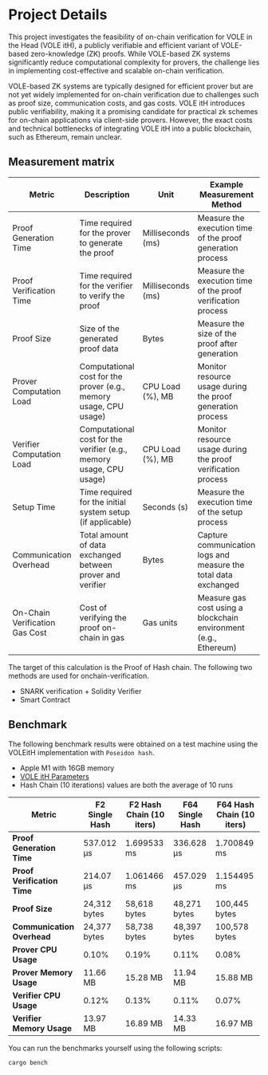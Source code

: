 # Project Details

This project investigates the feasibility of on-chain verification for VOLE in the Head (VOLE itH), a publicly verifiable and efficient variant of VOLE-based zero-knowledge (ZK) proofs. While VOLE-based ZK systems significantly reduce computational complexity for provers, the challenge lies in implementing cost-effective and scalable on-chain verification.

VOLE-based ZK systems are typically designed for efficient prover but are not yet widely implemented for on-chain verification due to challenges such as proof size, communication costs, and gas costs. VOLE itH introduces public verifiability, making it a promising candidate for practical zk schemes for on-chain applications via client-side provers. However, the exact costs and technical bottlenecks of integrating VOLE itH into a public blockchain, such as Ethereum, remain unclear.

## Measurement matrix

| Metric                   | Description                                                                                 | Unit                | Example Measurement Method                                                                     |
|--------------------------|---------------------------------------------------------------------------------------------|---------------------|-----------------------------------------------------------------------------------------------|
| Proof Generation Time    | Time required for the prover to generate the proof                                         | Milliseconds (ms)   | Measure the execution time of the proof generation process                                    |
| Proof Verification Time  | Time required for the verifier to verify the proof                                         | Milliseconds (ms)   | Measure the execution time of the proof verification process                                  |
| Proof Size               | Size of the generated proof data                                                           | Bytes               | Measure the size of the proof after generation                                                |
| Prover Computation Load  | Computational cost for the prover (e.g., memory usage, CPU usage)                          | CPU Load (%), MB    | Monitor resource usage during the proof generation process                                    |
| Verifier Computation Load| Computational cost for the verifier (e.g., memory usage, CPU usage)                        | CPU Load (%), MB    | Monitor resource usage during the proof verification process                                  |
| Setup Time               | Time required for the initial system setup (if applicable)                                 | Seconds (s)         | Measure the execution time of the setup process                                               |
| Communication Overhead   | Total amount of data exchanged between prover and verifier                                 | Bytes               | Capture communication logs and measure the total data exchanged                               |
| On-Chain Verification Gas Cost| Cost of verifying the proof on-chain in gas                                           | Gas units           | Measure gas cost using a blockchain environment (e.g., Ethereum)                             |

The target of this calculation is the Proof of Hash chain.
The following two methods are used for onchain-verification.

- SNARK verification + Solidity Verifier
- Smart Contract

## Benchmark

The following benchmark results were obtained on a test machine using the VOLEitH implementation with `Poseidon hash`.

- Apple M1 with 16GB memory
- [VOLE itH Parameters](https://github.com/adust09/swanky/blob/dev/schmivitz/src/parameters.rs)
- Hash Chain (10 iterations) values are both the average of 10 runs

| Metric                    | F2 Single Hash         | F2 Hash Chain (10 iters) | F64 Single Hash        | F64 Hash Chain (10 iters) |
|---------------------------|------------------------|---------------------------|------------------------|----------------------------|
| **Proof Generation Time** | 537.012 µs             | 1.699533 ms               | 336.628 µs             | 1.700849 ms                |
| **Proof Verification Time** | 214.07 µs            | 1.061466 ms               | 457.029 µs             | 1.154495 ms                |
| **Proof Size**            | 24,312 bytes           | 58,618 bytes              | 48,271 bytes           | 100,445 bytes              |
| **Communication Overhead**| 24,377 bytes           | 58,738 bytes              | 48,397 bytes           | 100,578 bytes              |
| **Prover CPU Usage**      | 0.10%                  | 0.19%                     | 0.11%                  | 0.08%                      |
| **Prover Memory Usage**   | 11.66 MB               | 15.28 MB                  | 11.94 MB               | 15.88 MB                   |
| **Verifier CPU Usage**    | 0.12%                  | 0.13%                     | 0.11%                  | 0.07%                      |
| **Verifier Memory Usage** | 13.97 MB               | 16.89 MB                  | 14.33 MB               | 16.97 MB                   |

You can run the benchmarks yourself using the following scripts:

```bash
cargo bench
```
